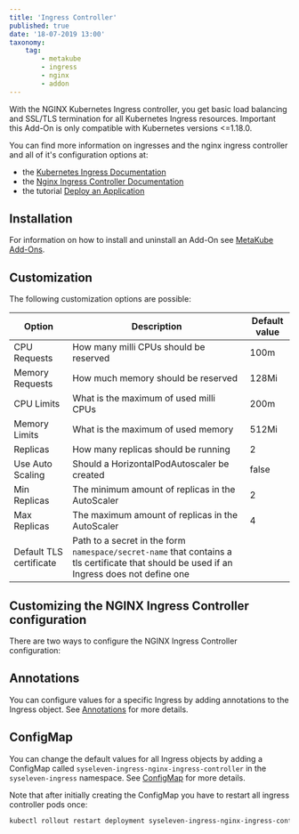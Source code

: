 ```yaml
---
title: 'Ingress Controller'
published: true
date: '18-07-2019 13:00'
taxonomy:
    tag:
        - metakube
        - ingress
        - nginx
        - addon
---
```


With the NGINX Kubernetes Ingress controller, you get basic load balancing and SSL/TLS termination for all Kubernetes Ingress resources. Important this Add-On is only compatible with Kubernetes versions <=1.18.0.

You can find more information on ingresses and the nginx ingress controller and all of it's configuration options at:

* the [Kubernetes Ingress Documentation](https://kubernetes.io/docs/concepts/services-networking/ingress/)
* the [Nginx Ingress Controller Documentation](https://kubernetes.github.io/ingress-nginx/user-guide/nginx-configuration/)
* the tutorial [Deploy an Application](../../04.tutorials/16.deploy-an-application/default.en.md)

## Installation

For information on how to install and uninstall an Add-On see [MetaKube Add-Ons](../default.en.md).

## Customization

The following customization options are possible:

| Option | Description | Default value |
| ------ | ----------- | ------------- |
| CPU Requests | How many milli CPUs should be reserved | 100m |
| Memory Requests | How much memory should be reserved | 128Mi |
| CPU Limits | What is the maximum of used milli CPUs | 200m |
| Memory Limits | What is the maximum of used memory | 512Mi |
| Replicas | How many replicas should be running | 2 |
| Use Auto Scaling | Should a HorizontalPodAutoscaler be created | false |
| Min Replicas | The minimum amount of replicas in the AutoScaler | 2 |
| Max Replicas | The maximum amount of replicas in the AutoScaler | 4 |
| Default TLS certificate | Path to a secret in the form `namespace/secret-name` that contains a tls certificate that should be used if an Ingress does not define one | |

## Customizing the NGINX Ingress Controller configuration

There are two ways to configure the NGINX Ingress Controller configuration:

## Annotations

You can configure values for a specific Ingress by adding annotations to the Ingress object. See [Annotations](https://kubernetes.github.io/ingress-nginx/user-guide/nginx-configuration/annotations/) for more details.

## ConfigMap

You can change the default values for all Ingress objects by adding a ConfigMap called `syseleven-ingress-nginx-ingress-controller` in the `syseleven-ingress` namespace. See [ConfigMap](https://kubernetes.github.io/ingress-nginx/user-guide/nginx-configuration/configmap/) for more details.

Note that after initially creating the ConfigMap you have to restart all ingress controller pods once:

```bash
kubectl rollout restart deployment syseleven-ingress-nginx-ingress-controller -n syseleven-ingress
```
